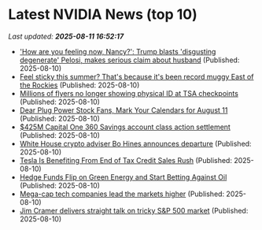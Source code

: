 # Latest NVIDIA News (top 10)
_Last updated: **2025-08-11 16:52:17**_

- ['How are you feeling now, Nancy?': Trump blasts 'disgusting degenerate' Pelosi, makes serious claim about husband](https://economictimes.indiatimes.com/news/international/global-trends/us-news-how-are-you-feeling-now-nancy-trump-blasts-disgusting-degenerate-pelosi-makes-serious-claim-about-husband/articleshow/123220289.cms) (Published: 2025-08-10)
- [Feel sticky this summer? That's because it's been record muggy East of the Rockies](https://biztoc.com/x/4127c9516242334d) (Published: 2025-08-10)
- [Millions of flyers no longer showing physical ID at TSA checkpoints](https://biztoc.com/x/482e2fb3bd3b1d66) (Published: 2025-08-10)
- [Dear Plug Power Stock Fans, Mark Your Calendars for August 11](https://biztoc.com/x/1d708fce4d64fbc1) (Published: 2025-08-10)
- [$425M Capital One 360 Savings account class action settlement](https://biztoc.com/x/992269511862106e) (Published: 2025-08-10)
- [White House crypto adviser Bo Hines announces departure](https://biztoc.com/x/4c0dc5909233d103) (Published: 2025-08-10)
- [Tesla Is Benefiting From End of Tax Credit Sales Rush](https://biztoc.com/x/842ae4b880d5105d) (Published: 2025-08-10)
- [Hedge Funds Flip on Green Energy and Start Betting Against Oil](https://biztoc.com/x/886e42c3e8aa41db) (Published: 2025-08-10)
- [Mega-cap tech companies lead the markets higher](https://finance.yahoo.com/news/mega-cap-tech-companies-lead-the-markets-higher-155532476.html) (Published: 2025-08-10)
- [Jim Cramer delivers straight talk on tricky S&P 500 market](https://biztoc.com/x/f11a90bd3b124afc) (Published: 2025-08-10)
